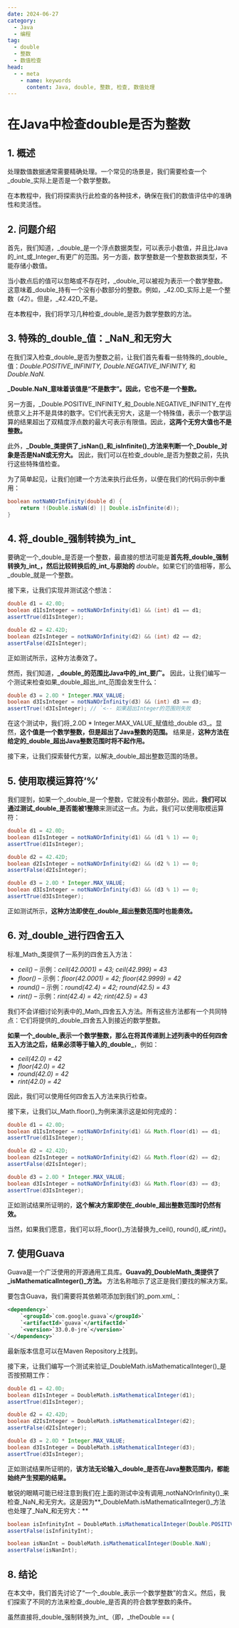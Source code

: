 ```yaml
---
date: 2024-06-27
category:
  - Java
  - 编程
tag:
  - double
  - 整数
  - 数值检查
head:
  - - meta
    - name: keywords
      content: Java, double, 整数, 检查, 数值处理
---
```


# 在Java中检查double是否为整数

## 1. 概述

处理数值数据通常需要精确处理。一个常见的场景是，我们需要检查一个_double_实际上是否是一个数学整数。

在本教程中，我们将探索执行此检查的各种技术，确保在我们的数值评估中的准确性和灵活性。

## 2. 问题介绍

首先，我们知道，_double_是一个浮点数据类型，可以表示小数值，并且比Java的_int_或_Integer_有更广的范围。另一方面，数学整数是一个整数数据类型，不能存储小数值。

当小数点后的值可以忽略或不存在时，_double_可以被视为表示一个数学整数。这意味着_double_持有一个没有小数部分的整数。例如，_42.0D_实际上是一个整数（_42_）。但是，_42.42D_不是。

在本教程中，我们将学习几种检查_double_是否为数学整数的方法。

## 3. 特殊的_double_值：_NaN_和无穷大

在我们深入检查_double_是否为整数之前，让我们首先看看一些特殊的_double_值：_Double.POSITIVE_INFINITY, Double.NEGATIVE_INFINITY,_ 和 _Double.NaN._

**_Double.NaN_意味着该值是“不是数字”。因此，它也不是一个整数。**

另一方面，_Double.POSITIVE_INFINITY_和_Double.NEGATIVE_INFINITY_在传统意义上并不是具体的数字。它们代表无穷大，这是一个特殊值，表示一个数学运算的结果超出了双精度浮点数的最大可表示有限值。因此，**这两个无穷大值也不是整数。**

此外，**_Double_类提供了_isNan()_和_isInfinite()_方法来判断一个_Double_对象是否是NaN或无穷大。** 因此，我们可以在检查_double_是否为整数之前，先执行这些特殊值检查。

为了简单起见，让我们创建一个方法来执行此任务，以便在我们的代码示例中重用：

```java
boolean notNaNOrInfinity(double d) {
    return !(Double.isNaN(d) || Double.isInfinite(d));
}
```

## 4. 将_double_强制转换为_int_

要确定一个_double_是否是一个整数，最直接的想法可能是**首先将_double_强制转换为_int_，然后比较转换后的_int_与原始的** _double_。如果它们的值相等，那么_double_就是一个整数。

接下来，让我们实现并测试这个想法：

```java
double d1 = 42.0D;
boolean d1IsInteger = notNaNOrInfinity(d1) && (int) d1 == d1;
assertTrue(d1IsInteger);

double d2 = 42.42D;
boolean d2IsInteger = notNaNOrInfinity(d2) && (int) d2 == d2;
assertFalse(d2IsInteger);
```

正如测试所示，这种方法奏效了。

然而，我们知道，**_double_的范围比Java中的_int_要广。** 因此，让我们编写一个测试来检查如果_double_超出_int_范围会发生什么：

```java
double d3 = 2.0D * Integer.MAX_VALUE;
boolean d3IsInteger = notNaNOrInfinity(d3) && (int) d3 == d3;
assertTrue(!d3IsInteger); // `<-- 如果超出Integer的范围则失败
```

在这个测试中，我们将_2.0D * Integer.MAX_VALUE_赋值给_double d3_。显然，**这个值是一个数学整数，但是超出了Java整数的范围。** 结果是，**这种方法在给定的_double_超出Java整数范围时将不起作用。**

接下来，让我们探索替代方案，以解决_double_超出整数范围的场景。

## 5. 使用取模运算符‘%’

我们提到，如果一个_double_是一个整数，它就没有小数部分。因此，**我们可以通过测试_double_是否能被1整除**来测试这一点。为此，我们可以使用取模运算符：

```java
double d1 = 42.0D;
boolean d1IsInteger = notNaNOrInfinity(d1) && (d1 % 1) == 0;
assertTrue(d1IsInteger);

double d2 = 42.42D;
boolean d2IsInteger = notNaNOrInfinity(d2) && (d2 % 1) == 0;
assertFalse(d2IsInteger);

double d3 = 2.0D * Integer.MAX_VALUE;
boolean d3IsInteger = notNaNOrInfinity(d3) && (d3 % 1) == 0;
assertTrue(d3IsInteger);
```

正如测试所示，**这种方法即使在_double_超出整数范围时也能奏效。**

## 6. 对_double_进行四舍五入

标准_Math_类提供了一系列的四舍五入方法：

- _ceil()_ – 示例：_ceil(42.0001) = 43; ceil(42.999) = 43_
- _floor()_ – 示例：_floor(42.0001) = 42; floor(42.9999) = 42_
- _round()_ – 示例：_round(42.4) = 42; round(42.5) = 43_
- _rint()_ – 示例：_rint(42.4) = 42; rint(42.5) = 43_

我们不会详细讨论列表中的_Math_四舍五入方法。所有这些方法都有一个共同特点：它们将提供的_double_四舍五入到接近的数学整数。

**如果一个_double_表示一个数学整数，那么在将其传递到上述列表中的任何四舍五入方法之后，结果必须等于输入的_double_**，例如：

- _ceil(42.0) = 42_
- _floor(42.0) = 42_
- _round(42.0) = 42_
- _rint(42.0) = 42_

因此，我们可以使用任何四舍五入方法来执行检查。

接下来，让我们以_Math.floor()_为例来演示这是如何完成的：

```java
double d1 = 42.0D;
boolean d1IsInteger = notNaNOrInfinity(d1) && Math.floor(d1) == d1;
assertTrue(d1IsInteger);

double d2 = 42.42D;
boolean d2IsInteger = notNaNOrInfinity(d2) && Math.floor(d2) == d2;
assertFalse(d2IsInteger);

double d3 = 2.0D * Integer.MAX_VALUE;
boolean d3IsInteger = notNaNOrInfinity(d3) && Math.floor(d3) == d3;
assertTrue(d3IsInteger);
```

正如测试结果所证明的，**这个解决方案即使在_double_超出整数范围时仍然有效。**

当然，如果我们愿意，我们可以将_floor()_方法替换为_ceil(), round(),_或_rint()_。

## 7. 使用Guava

Guava是一个广泛使用的开源通用工具库。**Guava的_DoubleMath_类提供了_isMathematicalInteger()_方法。** 方法名称暗示了这正是我们要找的解决方案。

要包含Guava，我们需要将其依赖项添加到我们的_pom.xml_：

```xml
<dependency>`
    `<groupId>`com.google.guava`</groupId>`
    `<artifactId>`guava`</artifactId>`
    `<version>`33.0.0-jre`</version>`
`</dependency>`
```

最新版本信息可以在Maven Repository上找到。

接下来，让我们编写一个测试来验证_DoubleMath.isMathematicalInteger()_是否按预期工作：

```java
double d1 = 42.0D;
boolean d1IsInteger = DoubleMath.isMathematicalInteger(d1);
assertTrue(d1IsInteger);

double d2 = 42.42D;
boolean d2IsInteger = DoubleMath.isMathematicalInteger(d2);
assertFalse(d2IsInteger);

double d3 = 2.0D * Integer.MAX_VALUE;
boolean d3IsInteger = DoubleMath.isMathematicalInteger(d3);
assertTrue(d3IsInteger);
```

正如测试结果所证明的，**该方法无论输入_double_是否在Java整数范围内，都能始终产生预期的结果。**

敏锐的眼睛可能已经注意到我们在上面的测试中没有调用_notNaNOrInfinity()_来检查_NaN_和无穷大。这是因为**_DoubleMath.isMathematicalInteger()_方法也处理了_NaN_和无穷大：**

```java
boolean isInfinityInt = DoubleMath.isMathematicalInteger(Double.POSITIVE_INFINITY);
assertFalse(isInfinityInt);

boolean isNanInt = DoubleMath.isMathematicalInteger(Double.NaN);
assertFalse(isNanInt);
```

## 8. 结论

在本文中，我们首先讨论了“一个_double_表示一个数学整数”的含义。然后，我们探索了不同的方法来检查_double_是否真的符合数学整数的条件。

虽然直接将_double_强制转换为_int_（即，_theDouble == (